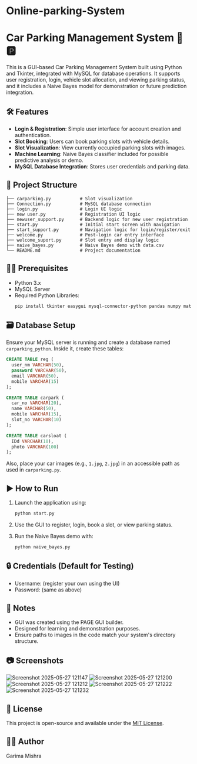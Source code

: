 # Online-parking-System

# Car Parking Management System 🚗🅿️

This is a GUI-based Car Parking Management System built using Python and Tkinter, integrated with MySQL for database operations. It supports user registration, login, vehicle slot allocation, and viewing parking status, and it includes a Naive Bayes model for demonstration or future prediction integration.

## 🛠️ Features

- **Login & Registration**: Simple user interface for account creation and authentication.
- **Slot Booking**: Users can book parking slots with vehicle details.
- **Slot Visualization**: View currently occupied parking slots with images.
- **Machine Learning**: Naive Bayes classifier included for possible predictive analysis or demo.
- **MySQL Database Integration**: Stores user credentials and parking data.

## 📁 Project Structure

```
├── carparking.py           # Slot visualization
├── Connection.py           # MySQL database connection
├── login.py                # Login UI logic
├── new user.py             # Registration UI logic
├── newuser_support.py      # Backend logic for new user registration
├── start.py                # Initial start screen with navigation
├── start_support.py        # Navigation logic for login/register/exit
├── welcome.py              # Post-login car entry interface
├── welcome_suport.py       # Slot entry and display logic
├── naive_bayes.py          # Naive Bayes demo with data.csv
└── README.md               # Project documentation
```

## 🧑‍💻 Prerequisites

- Python 3.x
- MySQL Server
- Required Python Libraries:
  ```bash
  pip install tkinter easygui mysql-connector-python pandas numpy matplotlib scikit-learn Pillow
  ```

## 🗃️ Database Setup

Ensure your MySQL server is running and create a database named `carparking_python`. Inside it, create these tables:

```sql
CREATE TABLE reg (
  user_nm VARCHAR(50),
  password VARCHAR(50),
  email VARCHAR(50),
  mobile VARCHAR(15)
);

CREATE TABLE carpark (
  car_no VARCHAR(20),
  name VARCHAR(50),
  mobile VARCHAR(15),
  slot_no VARCHAR(10)
);

CREATE TABLE carsloat (
  IDd VARCHAR(10),
  photo VARCHAR(100)
);
```

Also, place your car images (e.g., `1.jpg`, `2.jpg`) in an accessible path as used in `carparking.py`.

## ▶️ How to Run

1. Launch the application using:
   ```bash
   python start.py
   ```

2. Use the GUI to register, login, book a slot, or view parking status.

3. Run the Naive Bayes demo with:
   ```bash
   python naive_bayes.py
   ```

## 🔒 Credentials (Default for Testing)

- Username: (register your own using the UI)
- Password: (same as above)

## 📌 Notes

- GUI was created using the PAGE GUI builder.
- Designed for learning and demonstration purposes.
- Ensure paths to images in the code match your system's directory structure.

## 📷 Screenshots
![Screenshot 2025-05-27 121147](https://github.com/user-attachments/assets/c3b051e1-258b-4251-9dfb-3ac852ee106b)
![Screenshot 2025-05-27 121200](https://github.com/user-attachments/assets/66fa9ac4-7aaa-479c-bbf6-6e3e8fb05193)
![Screenshot 2025-05-27 121212](https://github.com/user-attachments/assets/73fc3ba1-4fad-45ed-ae84-37c9e510c6f4)
![Screenshot 2025-05-27 121222](https://github.com/user-attachments/assets/44d20add-7c5b-4e9c-9c73-2907e780da95)
![Screenshot 2025-05-27 121232](https://github.com/user-attachments/assets/aaac76db-bad4-43df-bde6-208d68055a2b)

## 📜 License

This project is open-source and available under the [MIT License](LICENSE).

## 🙋‍♀️ Author

Garima Mishra
